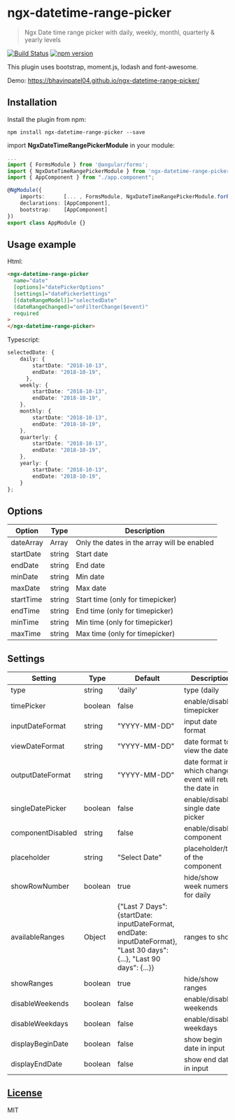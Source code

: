 # ngx-datetime-range-picker

> Ngx Date time range picker with daily, weekly, monthl, quarterly & yearly levels

[![Build Status](https://travis-ci.org/BhavinPatel04/ngx-datetime-range-picker.svg?branch=master)](https://travis-ci.org/BhavinPatel04/ngx-datetime-range-picker)
[![npm version](https://badge.fury.io/js/ngx-datetime-range-picker.svg)](https://badge.fury.io/js/ngx-datetime-range-picker)

This plugin uses bootstrap, moment.js, lodash and font-awesome.

Demo: https://bhavinpatel04.github.io/ngx-datetime-range-picker/

## Installation

Install the plugin from npm:

```
npm install ngx-datetime-range-picker --save
```

import **NgxDateTimeRangePickerModule** in your module:

```typescript
...
import { FormsModule } from '@angular/forms';
import { NgxDateTimeRangePickerModule } from 'ngx-datetime-range-picker';
import { AppComponent } from "./app.component";

@NgModule({
    imports:      [... , FormsModule, NgxDateTimeRangePickerModule.forRoot()],
    declarations: [AppComponent],
    bootstrap:    [AppComponent]
})
export class AppModule {}
```

## Usage example

Html:

```html
<ngx-datetime-range-picker
  name="date"
  [options]="datePickerOptions"
  [settings]="datePickerSettings"
  [(dateRangeModel)]="selectedDate"
  (dateRangeChanged)="onFilterChange($event)"
  required
>
</ngx-datetime-range-picker>
```

Typescript:

```typescript
selectedDate: {
    daily: {
        startDate: "2018-10-13",
        endDate: "2018-10-19",
      },
    weekly: {
        startDate: "2018-10-13",
        endDate: "2018-10-19",
    },
    monthly: {
        startDate: "2018-10-13",
        endDate: "2018-10-19",
    },
    quarterly: {
        startDate: "2018-10-13",
        endDate: "2018-10-19",
    },
    yearly: {
        startDate: "2018-10-13",
        endDate: "2018-10-19",
    }
};
```

## Options

| Option    | Type   | Description                                 |
| --------- | ------ | ------------------------------------------- |
| dateArray | Array  | Only the dates in the array will be enabled |
| startDate | string | Start date                                  |
| endDate   | string | End date                                    |
| minDate   | string | Min date                                    |
| maxDate   | string | Max date                                    |
| startTime | string | Start time (only for timepicker)            |
| endTime   | string | End time (only for timepicker)              |
| minTime   | string | Min time (only for timepicker)              |
| maxTime   | string | Max time (only for timepicker)              |

## Settings

| Setting           | Type    | Default                                                                                                               | Description                                               |
| ----------------- | ------- | --------------------------------------------------------------------------------------------------------------------- | --------------------------------------------------------- |
| type              | string  | 'daily'                                                                                                               | type (daily                                               | weekly | monthly | quarterly | yearly) |
| timePicker        | boolean | false                                                                                                                 | enable/disable timepicker                                 |
| inputDateFormat   | string  | "YYYY-MM-DD"                                                                                                          | input date format                                         |
| viewDateFormat    | string  | "YYYY-MM-DD"                                                                                                          | date format to view the date in                           |
| outputDateFormat  | string  | "YYYY-MM-DD"                                                                                                          | date format in which change event will return the date in |
| singleDatePicker  | boolean | false                                                                                                                 | enable/disable single date picker                         |
| componentDisabled | string  | false                                                                                                                 | enable/disable component                                  |
| placeholder       | string  | "Select Date"                                                                                                         | placeholder/title of the component                        |
| showRowNumber     | boolean | true                                                                                                                  | hide/show week numers for daily                           |
| availableRanges   | Object  | {"Last 7 Days": {startDate: inputDateFormat, endDate: inputDateFormat}, "Last 30 days": {...}, "Last 90 days": {...}} | ranges to show                                            |
| showRanges        | boolean | true                                                                                                                  | hide/show ranges                                          |
| disableWeekends   | boolean | false                                                                                                                 | enable/disable weekends                                   |
| disableWeekdays   | boolean | false                                                                                                                 | enable/disable weekdays                                   |
| displayBeginDate  | boolean | false                                                                                                                 | show begin date in input                                  |
| displayEndDate    | boolean | false                                                                                                                 | show end date in input                                    |

## [License](https://github.com/BhavinPatel04/ngx-datetime-range-picker/blob/master/LICENSE)

MIT
